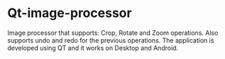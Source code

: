 # Qt-image-processor
Image processor that supports: Crop, Rotate and Zoom operations. Also supports undo and redo for the previous operations. 
The application is developed using QT and it works on Desktop and Android. 
